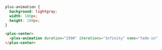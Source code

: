 ```css [style]
plus-animation {
  background: lightgray;
  width: 100px;
  height: 100px;
}
```

```html [template]
<plus-center>
  <plus-animation duration="2500" iterations="Infinity" name="fade-in" run></plus-animation>
</plus-center>
```

